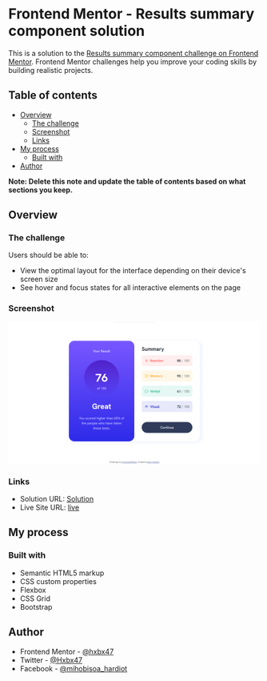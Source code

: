 # Frontend Mentor - Results summary component solution

This is a solution to the [Results summary component challenge on Frontend Mentor](https://www.frontendmentor.io/challenges/results-summary-component-CE_K6s0maV). Frontend Mentor challenges help you improve your coding skills by building realistic projects. 

## Table of contents

- [Overview](#overview)
  - [The challenge](#the-challenge)
  - [Screenshot](#screenshot)
  - [Links](#links)
- [My process](#my-process)
  - [Built with](#built-with) 
- [Author](#author) 

**Note: Delete this note and update the table of contents based on what sections you keep.**

## Overview

### The challenge

Users should be able to:

- View the optimal layout for the interface depending on their device's screen size
- See hover and focus states for all interactive elements on the page

### Screenshot

![](screenshots/desktop-screen.png) 
 

### Links

- Solution URL: [Solution](https://www.frontendmentor.io/solutions/result-summary-component-done-in-less-than-1hours-xf_2EsQFFU)
- Live Site URL: [live](https://cool-fenglisu-f586b6.netlify.app/)

## My process

### Built with

- Semantic HTML5 markup
- CSS custom properties
- Flexbox
- CSS Grid 
- Bootstrap


## Author

- Frontend Mentor - [@hxbx47](https://www.frontendmentor.io/profile/hxbx47)
- Twitter - [@Hxbx47](https://www.twitter.com/Hxbx47)
- Facebook - [@mihobisoa_hardiot](https://www.facebook.com/hxbx.47)
